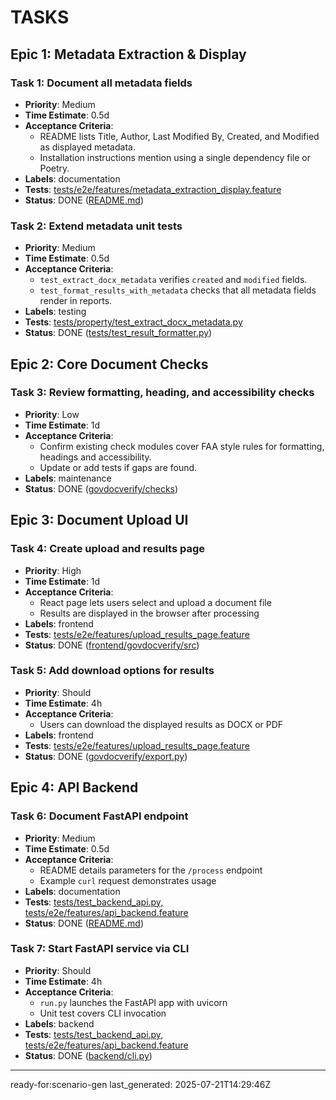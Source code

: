 # TASKS

## Epic 1: Metadata Extraction & Display

### Task 1: Document all metadata fields
- **Priority**: Medium
- **Time Estimate**: 0.5d
- **Acceptance Criteria**:
  - README lists Title, Author, Last Modified By, Created, and Modified as displayed metadata.
  - Installation instructions mention using a single dependency file or Poetry.
- **Labels**: documentation
- **Tests**: [tests/e2e/features/metadata_extraction_display.feature](tests/e2e/features/metadata_extraction_display.feature)
- **Status**: DONE ([README.md](../README.md))

### Task 2: Extend metadata unit tests
- **Priority**: Medium
- **Time Estimate**: 0.5d
- **Acceptance Criteria**:
  - `test_extract_docx_metadata` verifies `created` and `modified` fields.
  - `test_format_results_with_metadata` checks that all metadata fields render in reports.
- **Labels**: testing
- **Tests**: [tests/property/test_extract_docx_metadata.py](tests/property/test_extract_docx_metadata.py)
- **Status**: DONE ([tests/test_result_formatter.py](../tests/test_result_formatter.py))

## Epic 2: Core Document Checks

### Task 3: Review formatting, heading, and accessibility checks
- **Priority**: Low
- **Time Estimate**: 1d
- **Acceptance Criteria**:
  - Confirm existing check modules cover FAA style rules for formatting, headings and accessibility.
  - Update or add tests if gaps are found.
- **Labels**: maintenance
- **Status**: DONE ([govdocverify/checks](../govdocverify/checks))

## Epic 3: Document Upload UI

### Task 4: Create upload and results page
- **Priority**: High
- **Time Estimate**: 1d
- **Acceptance Criteria**:
  - React page lets users select and upload a document file
  - Results are displayed in the browser after processing
- **Labels**: frontend
- **Tests**: [tests/e2e/features/upload_results_page.feature](tests/e2e/features/upload_results_page.feature)
- **Status**: DONE ([frontend/govdocverify/src](../frontend/govdocverify/src))

### Task 5: Add download options for results
- **Priority**: Should
- **Time Estimate**: 4h
- **Acceptance Criteria**:
  - Users can download the displayed results as DOCX or PDF
- **Labels**: frontend
- **Tests**: [tests/e2e/features/upload_results_page.feature](tests/e2e/features/upload_results_page.feature)
- **Status**: DONE ([govdocverify/export.py](../govdocverify/export.py))

## Epic 4: API Backend

### Task 6: Document FastAPI endpoint
- **Priority**: Medium
- **Time Estimate**: 0.5d
- **Acceptance Criteria**:
  - README details parameters for the `/process` endpoint
  - Example `curl` request demonstrates usage
- **Labels**: documentation
- **Tests**: [tests/test_backend_api.py](tests/test_backend_api.py), [tests/e2e/features/api_backend.feature](tests/e2e/features/api_backend.feature)
- **Status**: DONE ([README.md](../README.md))

### Task 7: Start FastAPI service via CLI
- **Priority**: Should
- **Time Estimate**: 4h
- **Acceptance Criteria**:
  - `run.py` launches the FastAPI app with uvicorn
  - Unit test covers CLI invocation
- **Labels**: backend
- **Tests**: [tests/test_backend_api.py](tests/test_backend_api.py), [tests/e2e/features/api_backend.feature](tests/e2e/features/api_backend.feature)
- **Status**: DONE ([backend/cli.py](../backend/cli.py))

---

ready-for:scenario-gen
last_generated: 2025-07-21T14:29:46Z
